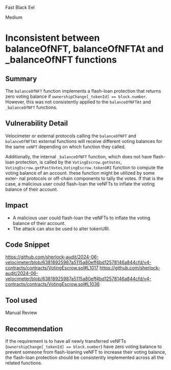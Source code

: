 Fast Black Eel

Medium

# Inconsistent between balanceOfNFT, balanceOfNFTAt and _balanceOfNFT functions

## Summary
The `balanceOfNFT` function implements a flash-loan protection that returns zero voting balance if
`ownershipChange[_tokenId] == block.number`. However, this was not consistently applied to the `balanceOfNFTAt` and `_balanceOfNFT` functions.

## Vulnerability Detail
Velocimeter or external protocols calling the `balanceOfNFT` and `balanceOfNFTAt` external functions will
receive different voting balances for the same `veNFT` depending on which function they called.

Additionally, the internal `_balanceOfNFT` function, which does not have flash-loan protection, is called by the
`VotingEscrow.getVotes`, `VotingEscrow.getPastVotes`,`VotingEscrow.tokenURI` function to compute the voting balance of an account. these function might be utilized by some exter-
nal protocols or off-chain components to tally the votes. If that is the case, a malicious user could flash-loan the
veNFTs to inflate the voting balance of their account.
## Impact
* A malicious user could flash-loan the veNFTs to inflate the voting balance of their account.
* The attack can also  be used to alter tokenURI.
## Code Snippet
https://github.com/sherlock-audit/2024-06-velocimeter/blob/63818925987a5115a80eff4bd12578146a844cfd/v4-contracts/contracts/VotingEscrow.sol#L1017
https://github.com/sherlock-audit/2024-06-velocimeter/blob/63818925987a5115a80eff4bd12578146a844cfd/v4-contracts/contracts/VotingEscrow.sol#L1036
## Tool used

Manual Review

## Recommendation
If the requirement is to have all newly transferred veNFTs (`ownershipChange[_tokenId] ==
block.number`) have zero voting balance to prevent someone from flash-loaning veNFT to increase their voting
balance, the flash-loan protection should be consistently implemented across all the related functions.

